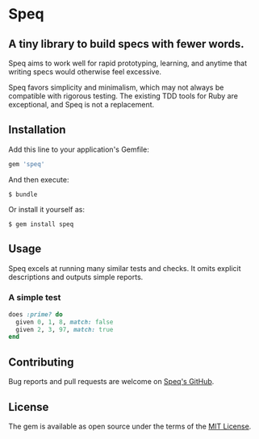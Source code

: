 # Speq

## A tiny library to build specs with fewer words.

Speq aims to work well for rapid prototyping, learning, and anytime that writing specs would otherwise feel excessive.

Speq favors simplicity and minimalism, which may not always be compatible with rigorous testing. The existing TDD tools for Ruby are exceptional, and Speq is not a replacement.

## Installation

Add this line to your application's Gemfile:

```ruby
gem 'speq'
```

And then execute:

    $ bundle

Or install it yourself as:

    $ gem install speq

## Usage

Speq excels at running many similar tests and checks. It omits explicit descriptions and outputs simple reports.

### A simple test

```ruby
does :prime? do
  given 0, 1, 8, match: false
  given 2, 3, 97, match: true
end
```

## Contributing

Bug reports and pull requests are welcome on [Speq's GitHub](https://github.com/znrm/speq).

## License

The gem is available as open source under the terms of the [MIT License](https://opensource.org/licenses/MIT).
